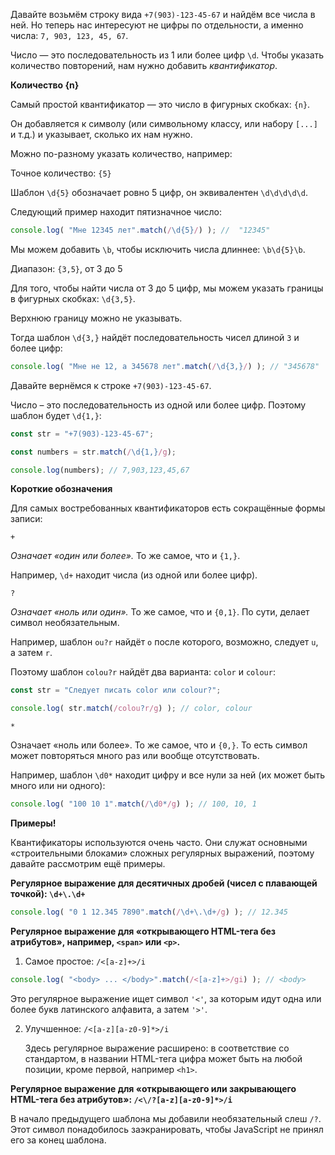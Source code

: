 Давайте возьмём строку вида `+7(903)-123-45-67` и найдём все числа в ней. Но теперь нас интересуют не цифры по отдельности, а именно числа: `7, 903, 123, 45, 67`.

Число — это последовательность из 1 или более цифр `\d`. Чтобы указать количество повторений, нам нужно добавить _квантификатор_.

**Количество {n}**

Самый простой квантификатор — это число в фигурных скобках: `{n}`.

Он добавляется к символу (или символьному классу, или набору `[...]` и т.д.) и указывает, сколько их нам нужно.

Можно по-разному указать количество, например:

Точное количество: `{5}`

Шаблон `\d{5}` обозначает ровно 5 цифр, он эквивалентен `\d\d\d\d\d`.

Следующий пример находит пятизначное число:

```js
console.log( "Мне 12345 лет".match(/\d{5}/) ); //  "12345"
```

Мы можем добавить `\b`, чтобы исключить числа длиннее: `\b\d{5}\b`.

Диапазон: `{3,5}`, от 3 до 5

Для того, чтобы найти числа от 3 до 5 цифр, мы можем указать границы в фигурных скобках: `\d{3,5}`.

Верхнюю границу можно не указывать.

Тогда шаблон `\d{3,}` найдёт последовательность чисел длиной `3` и более цифр:

```js
console.log( "Мне не 12, а 345678 лет".match(/\d{3,}/) ); // "345678"
```

Давайте вернёмся к строке `+7(903)-123-45-67`.

Число – это последовательность из одной или более цифр. Поэтому шаблон будет `\d{1,}`:

```js
const str = "+7(903)-123-45-67"; 

const numbers = str.match(/\d{1,}/g); 

console.log(numbers); // 7,903,123,45,67
```

**Короткие обозначения**

Для самых востребованных квантификаторов есть сокращённые формы записи:

`+`

*Означает «один или более».* То же самое, что и `{1,}`.

Например, `\d+` находит числа (из одной или более цифр).

`?`

*Означает «ноль или один».* То же самое, что и `{0,1}`. По сути, делает символ необязательным.

Например, шаблон `ou?r` найдёт `o` после которого, возможно, следует `u`, а затем `r`.

Поэтому шаблон `colou?r` найдёт два варианта: `color` и `colour`:

```js
const str = "Следует писать color или colour?";

console.log( str.match(/colou?r/g) ); // color, colour
```

`*`

Означает «ноль или более». То же самое, что и `{0,}`. То есть символ может повторяться много раз или вообще отсутствовать.

Например, шаблон `\d0*` находит цифру и все нули за ней (их может быть много или ни одного):

```js
console.log( "100 10 1".match(/\d0*/g) ); // 100, 10, 1
```

**Примеры!**

Квантификаторы используются очень часто. Они служат основными «строительными блоками» сложных регулярных выражений, поэтому давайте рассмотрим ещё примеры.

**Регулярное выражение для десятичных дробей (чисел с плавающей точкой): `\d+\.\d+`**

```js
console.log( "0 1 12.345 7890".match(/\d+\.\d+/g) ); // 12.345
```

**Регулярное выражение для «открывающего HTML-тега без атрибутов», например, `<span>` или `<p>`.**

1.  Самое простое: `/<[a-z]+>/i`

```js
console.log( "<body> ... </body>".match(/<[a-z]+>/gi) ); // <body>
```

Это регулярное выражение ищет символ `'<'`, за которым идут одна или более букв латинского алфавита, а затем `'>'`.
    
2.  Улучшенное: `/<[a-z][a-z0-9]*>/i`
    
    Здесь регулярное выражение расширено: в соответствие со стандартом, в названии HTML-тега цифра может быть на любой позиции, кроме первой, например `<h1>`.

**Регулярное выражение для «открывающего или закрывающего HTML-тега без атрибутов»: `/<\/?[a-z][a-z0-9]*>/i`**

В начало предыдущего шаблона мы добавили необязательный слеш `/?`. Этот символ понадобилось заэкранировать, чтобы JavaScript не принял его за конец шаблона.
